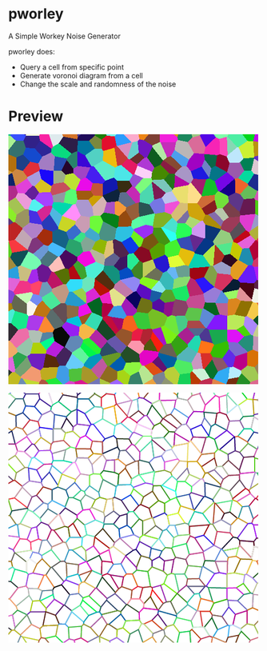 
# pworley

A Simple Workey Noise Generator

pworley does:

- Query a cell from specific point
- Generate voronoi diagram from a cell
- Change the scale and randomness of the noise

# Preview

![tile](images/tile.png)

![voronoi](images/voronoi.png)